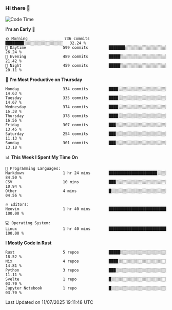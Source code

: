 ### Hi there 👋
<!--START_SECTION:waka-->
![Code Time](http://img.shields.io/badge/Code%20Time-714%20hrs%2021%20mins-blue)

**I'm an Early 🐤** 

```text
🌞 Morning                736 commits         ████████░░░░░░░░░░░░░░░░░   32.24 % 
🌆 Daytime                599 commits         ███████░░░░░░░░░░░░░░░░░░   26.24 % 
🌃 Evening                489 commits         █████░░░░░░░░░░░░░░░░░░░░   21.42 % 
🌙 Night                  459 commits         █████░░░░░░░░░░░░░░░░░░░░   20.11 % 
```
📅 **I'm Most Productive on Thursday** 

```text
Monday                   334 commits         ████░░░░░░░░░░░░░░░░░░░░░   14.63 % 
Tuesday                  335 commits         ████░░░░░░░░░░░░░░░░░░░░░   14.67 % 
Wednesday                374 commits         ████░░░░░░░░░░░░░░░░░░░░░   16.38 % 
Thursday                 378 commits         ████░░░░░░░░░░░░░░░░░░░░░   16.56 % 
Friday                   307 commits         ███░░░░░░░░░░░░░░░░░░░░░░   13.45 % 
Saturday                 254 commits         ███░░░░░░░░░░░░░░░░░░░░░░   11.13 % 
Sunday                   301 commits         ███░░░░░░░░░░░░░░░░░░░░░░   13.18 % 
```


📊 **This Week I Spent My Time On** 

```text
💬 Programming Languages: 
Markdown                 1 hr 24 mins        █████████████████████░░░░   84.50 % 
CSV                      10 mins             ███░░░░░░░░░░░░░░░░░░░░░░   10.94 % 
Other                    4 mins              █░░░░░░░░░░░░░░░░░░░░░░░░   04.56 % 

🔥 Editors: 
Neovim                   1 hr 40 mins        █████████████████████████   100.00 % 

💻 Operating System: 
Linux                    1 hr 40 mins        █████████████████████████   100.00 % 
```

**I Mostly Code in Rust** 

```text
Rust                     5 repos             █████░░░░░░░░░░░░░░░░░░░░   18.52 % 
Nix                      4 repos             ████░░░░░░░░░░░░░░░░░░░░░   14.81 % 
Python                   3 repos             ███░░░░░░░░░░░░░░░░░░░░░░   11.11 % 
Svelte                   1 repo              █░░░░░░░░░░░░░░░░░░░░░░░░   03.70 % 
Jupyter Notebook         1 repo              █░░░░░░░░░░░░░░░░░░░░░░░░   03.70 % 
```




 Last Updated on 11/07/2025 19:11:48 UTC
<!--END_SECTION:waka-->

<!--
**YoganshSharma/YoganshSharma** is a ✨ _special_ ✨ repository because its `README.md` (this file) appears on your GitHub profile.

Here are some ideas to get you started:

- 🔭 I’m currently working on ...
- 🌱 I’m currently learning ...
- 👯 I’m looking to collaborate on ...
- 🤔 I’m looking for help with ...
- 💬 Ask me about ...
- 📫 How to reach me: ...
- 😄 Pronouns: ...
- ⚡ Fun fact: ...
-->
